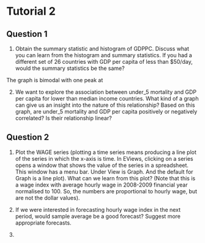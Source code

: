 
# Tutorial 2

## Question 1

1. Obtain the summary statistic and histogram of GDPPC. Discuss what you can learn from the histogram and summary statistics. If you had a different set of 26 countries with GDP per capita of less than $50/day, would the summary statistics be the same?

The graph is bimodal with one peak at 

2. We want to explore the association between under_5 mortality and GDP per capita for lower than median income countries. What kind of a graph can give us an insight into the nature of this relationship? Based on this graph, are under_5 mortality and GDP per capita positively or negatively correlated? Is their relationship linear?

## Question 2

1. Plot the WAGE series (plotting a time series means producing a line plot of the series in which the x-axis is time. In EViews, clicking on a series opens a window that shows the value of the series in a spreadsheet. This window has a menu bar. Under View is Graph. And the default for Graph is a line plot). What can we learn from this plot? (Note that this is a wage index with average hourly wage in 2008-2009 financial year normalised to 100. So, the numbers are proportional to hourly wage, but are not the dollar values).


2. If we were interested in forecasting hourly wage index in the next period, would sample average be a good forecast? Suggest more appropriate forecasts.


3. 